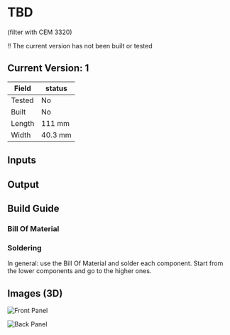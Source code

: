 # TBD
(filter with CEM 3320)

!! The current version has not been built or tested

## Current Version: 1

| Field  | status  |
|--------|---------|
| Tested | No      |
| Built  | No      |
| Length | 111 mm  |
| Width  | 40.3 mm |

## Inputs


## Output

## Build Guide

### Bill Of Material

### Soldering

In general: use the Bill Of Material and solder each component. Start from the lower components and go to the higher ones.


## Images (3D)

![Front Panel](./img/vixen_3D_front.png)

![Back Panel](./img/vixen_3D_back.png)
